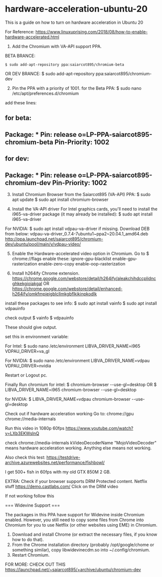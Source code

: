 # hardware-acceleration-ubuntu-20
This is a guide on how to turn on hardware acceleration in Ubuntu 20

For Reference: https://www.linuxuprising.com/2018/08/how-to-enable-hardware-accelerated.html

1. Add the Chromium with VA-API support PPA.

BETA BRANCE: 
```
$ sudo add-apt-repository ppa:saiarcot895/chromium-beta
```
OR
DEV BRANCE:
$ sudo add-apt-repository ppa:saiarcot895/chromium-dev

2. Pin the PPA with a priority of 1001.
for the Beta PPA:
$ sudo nano /etc/apt/preferences.d/chromium

add these lines:

for beta:
---
Package: *
Pin: release o=LP-PPA-saiarcot895-chromium-beta
Pin-Priority: 1002
---

for dev:
---
Package: *
Pin: release o=LP-PPA-saiarcot895-chromium-dev
Pin-Priority: 1002
---


3. Install Chromium Browser from the Saiarcot895 (VA-API) PPA:
$ sudo apt update
$ sudo apt install chromium-browser

4. Install the VA-API driver
For Intel graphics cards, you'll need to install the i965-va-driver package (it may already be installed):
$ sudo apt install i965-va-driver

For NVIDIA:
$ sudo apt install vdpau-va-driver
if missing. Download DEB from below: vdpau-va-driver_0.7.4-7ubuntu1~ppa2~20.04.1_amd64.deb	
http://ppa.launchpad.net/saiarcot895/chromium-dev/ubuntu/pool/main/v/vdpau-video/

5. Enable the Hardware-accelerated video option in Chromium.
Go to
$ chrome://flags
enable these:
ignore-gpu-blacklist
enable-gpu-rasterization
enable-zero-copy
enable-oop-rasterization

6. Install h264ify Chrome extension.
https://chrome.google.com/webstore/detail/h264ify/aleakchihdccplidncghkekgioiakgal
OR
https://chrome.google.com/webstore/detail/enhanced-h264ify/omkfmpieigblcllmkgbflkikinpkodlk

install these packages to see info:
$ sudo apt install vainfo
$ sudo apt install vdpauinfo

check output
$ vainfo
$ vdpauinfo

These should give output.

set this in environment variable:

For Intel:
$ sudo nano /etc/environment
LIBVA_DRIVER_NAME=i965
VDPAU_DRIVER=va_gl

For NVIDIA:
$ sudo nano /etc/environment
LIBVA_DRIVER_NAME=vdpau
VDPAU_DRIVER=nvidia

Restart or Logout pc.

Finally Run chromium
for intel:
$ chromium-browser --use-gl=desktop
OR
$ LIBVA_DRIVER_NAME=i965 chromium-browser --use-gl=desktop

for NVIDIA:
$ LIBVA_DRIVER_NAME=vdpau chromium-browser --use-gl=desktop

Check out if hardware acceleration working
Go to:
chrome://gpu
chrome://media-internals

Run this video in 1080p 60fps
https://www.youtube.com/watch?v=LXb3EKWsInQ

check chrome://media-internals
kVideoDecoderName	"MojoVideoDecoder" means hardware acceleration working. Anything else means not working.

Also check this test:
https://testdrive-archive.azurewebsites.net/performance/fishbowl/

I get 500+ fish in 60fps with my old GTX 850M 2 GB.

EXTRA:
Check if your browser supports DRM Protected content. Netflix stuff
https://demo.castlabs.com/
Click on the DRM video

If not working follow this 

=== Widevine Support ===

The packages in this PPA have support for Widevine inside Chromium enabled. However, you still need to copy some files from Chrome into Chromium for you to use Netflix (or other websites using EME) in Chromium.

1. Download and install Chrome (or extract the necessary files, if you know how to do that).
2. From the Chrome installation directory (probably /opt/google/chome or something similar), copy libwidevinecdm.so into ~/.config/chromium.
3. Restart Chromium.

FOR MORE: CHECK OUT THIS
https://launchpad.net/~saiarcot895/+archive/ubuntu/chromium-dev











